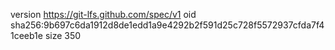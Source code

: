 version https://git-lfs.github.com/spec/v1
oid sha256:9b697c6da1912d8de1edd1a9e4292b2f591d25c728f5572937cfda7f41ceeb1e
size 350
